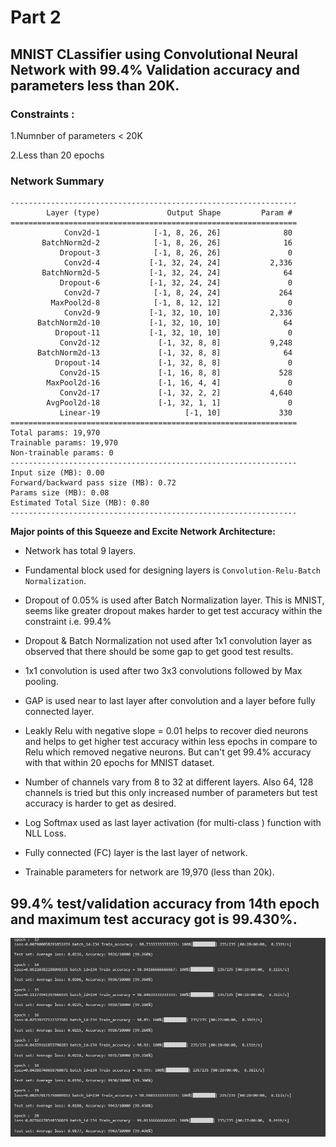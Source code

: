
# Part 2

## MNIST CLassifier using Convolutional Neural Network with 99.4% Validation accuracy and parameters less than 20K.

### Constraints :

1.Numnber of parameters < 20K

2.Less than 20 epochs

### Network Summary

```
----------------------------------------------------------------
        Layer (type)               Output Shape         Param #
================================================================
            Conv2d-1            [-1, 8, 26, 26]              80
       BatchNorm2d-2            [-1, 8, 26, 26]              16
           Dropout-3            [-1, 8, 26, 26]               0
            Conv2d-4           [-1, 32, 24, 24]           2,336
       BatchNorm2d-5           [-1, 32, 24, 24]              64
           Dropout-6           [-1, 32, 24, 24]               0
            Conv2d-7            [-1, 8, 24, 24]             264
         MaxPool2d-8            [-1, 8, 12, 12]               0
            Conv2d-9           [-1, 32, 10, 10]           2,336
      BatchNorm2d-10           [-1, 32, 10, 10]              64
          Dropout-11           [-1, 32, 10, 10]               0
           Conv2d-12             [-1, 32, 8, 8]           9,248
      BatchNorm2d-13             [-1, 32, 8, 8]              64
          Dropout-14             [-1, 32, 8, 8]               0
           Conv2d-15             [-1, 16, 8, 8]             528
        MaxPool2d-16             [-1, 16, 4, 4]               0
           Conv2d-17             [-1, 32, 2, 2]           4,640
        AvgPool2d-18             [-1, 32, 1, 1]               0
           Linear-19                   [-1, 10]             330
================================================================
Total params: 19,970
Trainable params: 19,970
Non-trainable params: 0
----------------------------------------------------------------
Input size (MB): 0.00
Forward/backward pass size (MB): 0.72
Params size (MB): 0.08
Estimated Total Size (MB): 0.80
----------------------------------------------------------------
```

**Major points of this Squeeze and Excite Network Architecture:**

* Network has total 9 layers.

* Fundamental block used for designing layers is  `Convolution-Relu-Batch Normalization`.

* Dropout of 0.05% is used after Batch Normalization layer. This is MNIST, seems like greater dropout makes harder to get test accuracy within the constraint i.e. 99.4%

* Dropout & Batch Normalization not used after 1x1 convolution layer as observed that there should be some gap to get good test results. 

* 1x1 convolution is used after two 3x3 convolutions followed by Max pooling.

* GAP is used near to last layer after convolution and a layer before fully connected layer.


* Leakly Relu with negative slope = 0.01 helps to recover died neurons and helps to get higher test accuracy within less epochs in compare to Relu which removed negative neurons. But can't get 99.4% accuracy with that within 20 epochs for MNIST dataset. 


* Number of channels vary from 8 to 32 at different layers. Also 64, 128 channels is tried but this only increased number of parameters but test accuracy is harder to get as desired. 

* Log Softmax used as last layer activation (for multi-class ) function with NLL Loss. 

* Fully connected (FC) layer is the last layer of network.

* Trainable parameters for network are 19,970 (less than 20k).

## 99.4% test/validation accuracy from 14th epoch and maximum test accuracy got is 99.430%.

![image](images/training_details.png)


